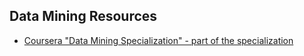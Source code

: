 ## Data Mining Resources
- [Coursera "Data Mining Specialization" - part of the specialization](https://www.coursera.org/specializations/data-mining)
